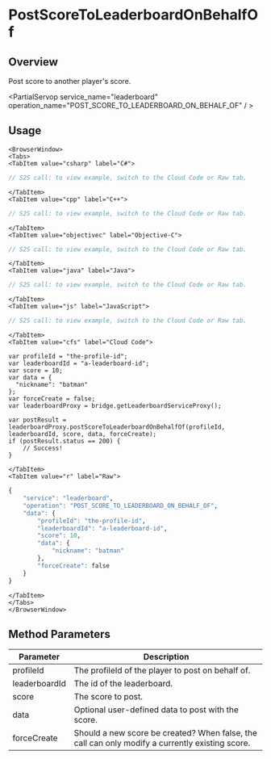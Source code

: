 # PostScoreToLeaderboardOnBehalfOf
## Overview
Post score to another player's score.

<PartialServop service_name="leaderboard" operation_name="POST_SCORE_TO_LEADERBOARD_ON_BEHALF_OF" / >

## Usage

```mdx-code-block
<BrowserWindow>
<Tabs>
<TabItem value="csharp" label="C#">
```

```csharp
// S2S call: to view example, switch to the Cloud Code or Raw tab.
```

```mdx-code-block
</TabItem>
<TabItem value="cpp" label="C++">
```

```cpp
// S2S call: to view example, switch to the Cloud Code or Raw tab.
```

```mdx-code-block
</TabItem>
<TabItem value="objectivec" label="Objective-C">
```

```objectivec
// S2S call: to view example, switch to the Cloud Code or Raw tab.
```

```mdx-code-block
</TabItem>
<TabItem value="java" label="Java">
```

```java
// S2S call: to view example, switch to the Cloud Code or Raw tab.
```

```mdx-code-block
</TabItem>
<TabItem value="js" label="JavaScript">
```

```javascript
// S2S call: to view example, switch to the Cloud Code or Raw tab.
```

```mdx-code-block
</TabItem>
<TabItem value="cfs" label="Cloud Code">
```

```cfscript
var profileId = "the-profile-id";
var leaderboardId = "a-leaderboard-id";
var score = 10;
var data = {
  "nickname": "batman"
};
var forceCreate = false;
var leaderboardProxy = bridge.getLeaderboardServiceProxy();

var postResult = leaderboardProxy.postScoreToLeaderboardOnBehalfOf(profileId, leaderboardId, score, data, forceCreate);
if (postResult.status == 200) {
    // Success!
}
```

```mdx-code-block
</TabItem>
<TabItem value="r" label="Raw">
```

```r
{
	"service": "leaderboard",
	"operation": "POST_SCORE_TO_LEADERBOARD_ON_BEHALF_OF",
	"data": {
		"profileId": "the-profile-id",
		"leaderboardId": "a-leaderboard-id",
		"score": 10,
		"data": {
			"nickname": "batman"
		},
		"forceCreate": false
	}
}
```

```mdx-code-block
</TabItem>
</Tabs>
</BrowserWindow>
```

## Method Parameters
Parameter | Description
--------- | -----------
profileId | The profileId of the player to post on behalf of. 
leaderboardId | The id of the leaderboard. 
score | The score to post. 
data | Optional user-defined data to post with the score. 
forceCreate | Should a new score be created? When false, the call can only modify a currently existing score. 


